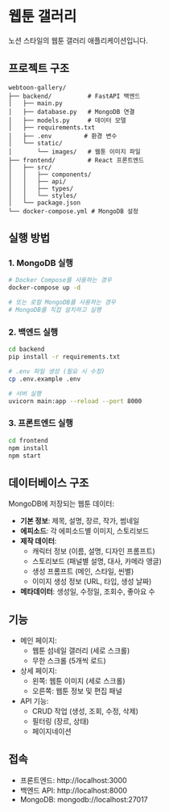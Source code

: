 # 웹툰 갤러리

노션 스타일의 웹툰 갤러리 애플리케이션입니다.

## 프로젝트 구조

```
webtoon-gallery/
├── backend/          # FastAPI 백엔드
│   ├── main.py
│   ├── database.py   # MongoDB 연결
│   ├── models.py     # 데이터 모델
│   ├── requirements.txt
│   ├── .env         # 환경 변수
│   └── static/
│       └── images/   # 웹툰 이미지 파일
├── frontend/         # React 프론트엔드
│   ├── src/
│   │   ├── components/
│   │   ├── api/
│   │   ├── types/
│   │   └── styles/
│   └── package.json
└── docker-compose.yml # MongoDB 설정
```

## 실행 방법

### 1. MongoDB 실행

```bash
# Docker Compose를 사용하는 경우
docker-compose up -d

# 또는 로컬 MongoDB를 사용하는 경우
# MongoDB를 직접 설치하고 실행
```

### 2. 백엔드 실행

```bash
cd backend
pip install -r requirements.txt

# .env 파일 생성 (필요 시 수정)
cp .env.example .env

# 서버 실행
uvicorn main:app --reload --port 8000
```

### 3. 프론트엔드 실행

```bash
cd frontend
npm install
npm start
```

## 데이터베이스 구조

MongoDB에 저장되는 웹툰 데이터:

- **기본 정보**: 제목, 설명, 장르, 작가, 썸네일
- **에피소드**: 각 에피소드별 이미지, 스토리보드
- **제작 데이터**:
  - 캐릭터 정보 (이름, 설명, 디자인 프롬프트)
  - 스토리보드 (패널별 설명, 대사, 카메라 앵글)
  - 생성 프롬프트 (메인, 스타일, 씬별)
  - 이미지 생성 정보 (URL, 타입, 생성 날짜)
- **메타데이터**: 생성일, 수정일, 조회수, 좋아요 수

## 기능

- 메인 페이지: 
  - 웹툰 섬네일 갤러리 (세로 스크롤)
  - 무한 스크롤 (5개씩 로드)
- 상세 페이지: 
  - 왼쪽: 웹툰 이미지 (세로 스크롤)
  - 오른쪽: 웹툰 정보 및 편집 패널
- API 기능:
  - CRUD 작업 (생성, 조회, 수정, 삭제)
  - 필터링 (장르, 상태)
  - 페이지네이션

## 접속

- 프론트엔드: http://localhost:3000
- 백엔드 API: http://localhost:8000
- MongoDB: mongodb://localhost:27017